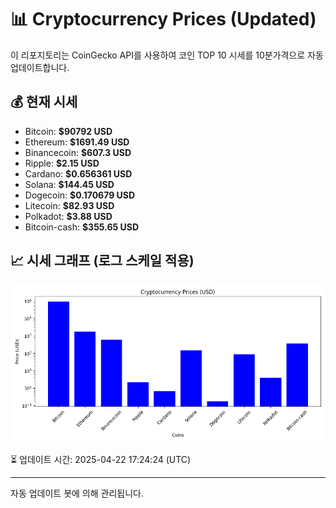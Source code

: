 
# 📊 Cryptocurrency Prices (Updated)

이 리포지토리는 CoinGecko API를 사용하여 코인 TOP 10 시세를 10분가격으로 자동 업데이트합니다.

## 💰 현재 시세
- Bitcoin: **$90792 USD**
- Ethereum: **$1691.49 USD**
- Binancecoin: **$607.3 USD**
- Ripple: **$2.15 USD**
- Cardano: **$0.656361 USD**
- Solana: **$144.45 USD**
- Dogecoin: **$0.170679 USD**
- Litecoin: **$82.93 USD**
- Polkadot: **$3.88 USD**
- Bitcoin-cash: **$355.65 USD**

## 📈 시세 그래프 (로그 스케일 적용)
![Crypto Prices](crypto_prices.png)

⏳ 업데이트 시간: 2025-04-22 17:24:24 (UTC)

---
자동 업데이트 봇에 의해 관리됩니다.
